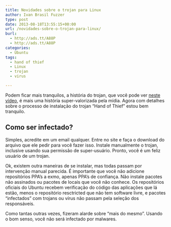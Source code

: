 ```yaml
---
title: Novidades sobre o trojan para Linux
author: Ivan Brasil Fuzzer
type: post
date: 2013-08-18T13:55:15+00:00
url: /novidades-sobre-o-trojan-para-linux/
burl:
  - http://ads.tt/A88P
  - http://ads.tt/A88P
categories:
  - Ubuntu
tags:
  - hand of thief
  - Linux
  - trojan
  - virus

---
```

Podem ficar mais tranquilos, a história do trojan, que você pode ver [neste vídeo][1], é mais uma história super-valorizada pela mídia. Agora com detalhes sobre o processo de instalação do trojan &#8220;Hand of Thief&#8221; estou bem tranquilo.

## Como ser infectado?

Simples, acredite em um email qualquer. Entre no site e faça o download do arquivo que ele pedir para você fazer isso. Instale manualmente o trojan, inclusive usando sua permissão de super-usuário. Pronto, você é um feliz usuário de um trojan.

Ok, existem outra maneiras de se instalar, mas todas passam por intervenção manual parecida. É importante que você não adicione repositórios PPA&#8217;s a exmo, apenas PPA&#8217;s de confiança. Não instale pacotes não assinados ou pacotes de locais que você não conhece. Os repositórios oficiais do Ubuntu recebem verificação do código das aplicações que lá estão, menos o repositório resctricted que não tem software livre, e pacotes &#8220;infectados&#8221; com trojans ou vírus não passam pela seleção dos responsáveis.

Como tantas outras vezes, fizeram alarde sobre &#8220;mais do mesmo&#8221;. Usando o bom senso, você não será infectado por malwares.

 [1]: http://www.ubuntero.com.br/2013/08/videocast-40-virus-no-linux/